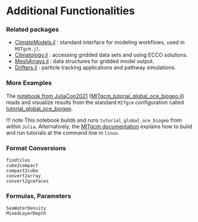 # Additional Functionalities

### Related packages 

- [ClimateModels.jl](https://gaelforget.github.io/ClimateModels.jl/stable/) : standard interface for modeling workflows, used in `MITgcm.jl`. 
- [Climatology.jl](https://JuliaOcean.github.io/Climatology.jl/dev/) : accessing gridded data sets and using ECCO solutions. 
- [MeshArrays.jl](https://juliaclimate.github.io/MeshArrays.jl/dev/) : data structures for gridded model output.
- [Drifters.jl](https://juliaclimate.github.io/Drifters.jl/dev/) : particle tracking applications and pathway simulations. 

### More Examples

The [notebook from JuliaCon2021](https://juliaocean.github.io/MarineEcosystemsJuliaCon2021.jl/dev/MITgcm_tutorial_global_oce_biogeo.html) ([MITgcm\_tutorial\_global\_oce\_biogeo.jl](https://juliaocean.github.io/MarineEcosystemsJuliaCon2021.jl/dev/MITgcm_tutorial_global_oce_biogeo.jl)) reads and visualize results from the standard `MITgcm` configuration called [tutorial\_global\_oce_biogeo](https://mitgcm.readthedocs.io/en/latest/examples/global_oce_biogeo/global_oce_biogeo.html).

!!! note 
    This notebook builds and runs `tutorial_global_oce_biogeo` from within `Julia`. Alternatively, the [MITgcm documentation](https://mitgcm.readthedocs.io/en/latest/getting_started/getting_started.html) explains how to build and run tutorials at the command line in `linux`. 

### Format Conversions

```@docs
findtiles
cube2compact
compact2cube
convert2array
convert2gcmfaces
```

### Formulas, Parameters

```@docs
SeaWaterDensity
MixedLayerDepth
```
